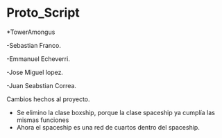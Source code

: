 # Proto_Script
*TowerAmongus


-Sebastian Franco.

-Emmanuel Echeverri. 

-Jose Miguel lopez.

-Juan Seabstian Correa.

Cambios hechos al proyecto.
- Se elimino la clase boxship, porque la clase spaceship ya cumplía las mismas funciones 
- Ahora el spaceship es una red de cuartos dentro del spaceship.
